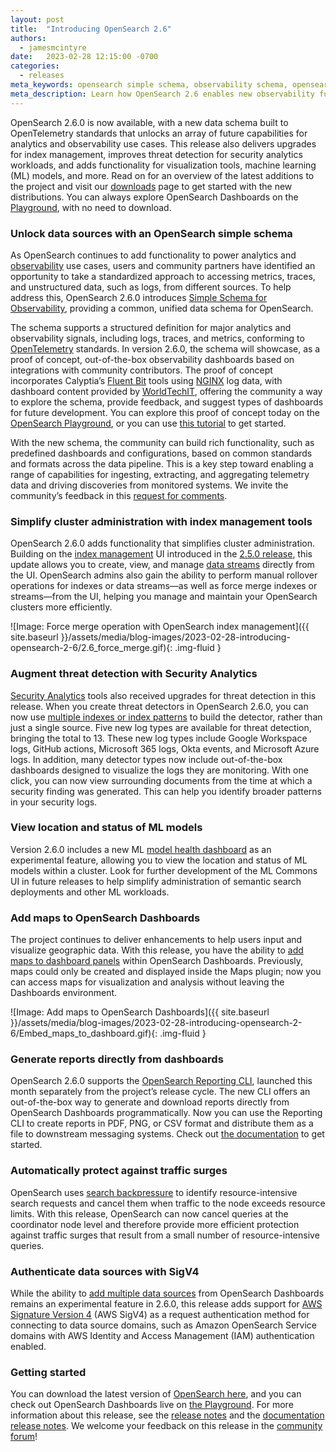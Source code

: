 ```yaml
---
layout: post
title:  "Introducing OpenSearch 2.6"
authors:
  - jamesmcintyre
date:   2023-02-28 12:15:00 -0700
categories:
  - releases
meta_keywords: opensearch simple schema, observability schema, opensearch opentelemetry, index management, security analytics, OpenSearch 2.6
meta_description: Learn how OpenSearch 2.6 enables new observability functionality with Simple Schema for Observability, adds tools for security analytics, improves cluster administration, and upgrades tools to access, manage, and visualize data.
---
```


OpenSearch 2.6.0 is now available, with a new data schema built to OpenTelemetry standards that unlocks an array of future capabilities for analytics and observability use cases. This release also delivers upgrades for index management, improves threat detection for security analytics workloads, and adds functionality for visualization tools, machine learning (ML) models, and more. Read on for an overview of the latest additions to the project and visit our [downloads](https://www.opensearch.org/downloads.html) page to get started with the new distributions. You can always explore OpenSearch Dashboards on the [Playground](https://playground.opensearch.org/app/home#/), with no need to download.

### Unlock data sources with an OpenSearch simple schema

As OpenSearch continues to add functionality to power analytics and [observability](https://opensearch.org/docs/latest/observing-your-data/index/) use cases, users and community partners have identified an opportunity to take a standardized approach to accessing metrics, traces, and unstructured data, such as logs, from different sources. To help address this, OpenSearch 2.6.0 introduces [Simple Schema for Observability](https://opensearch.org/docs/latest/observing-your-data/sso/), providing a common, unified data schema for OpenSearch.

The schema supports a structured definition for major analytics and observability signals, including logs, traces, and metrics, conforming to [OpenTelemetry](https://opentelemetry.io/) standards. In version 2.6.0, the schema will showcase, as a proof of concept, out-of-the-box observability dashboards based on integrations with community contributors. The proof of concept incorporates Calyptia’s [Fluent Bit](https://fluentbit.io/) tools using [NGINX](https://www.nginx.com/) log data, with dashboard content provided by [WorldTechIT](https://wtit.com/), offering the community a way to explore the schema, provide feedback, and suggest types of dashboards for future development. You can explore this proof of concept today on the [OpenSearch Playground](https://observability.playground.opensearch.org/app/dashboards#/list?_g=(filters:!()),refreshInterval:(pause:!t,value:0),time:(from:now-15m,to:now)), or you can use [this tutorial](https://github.com/opensearch-project/observability/blob/f96d5234ae24f9251796eab48c04ca123de0cea7/integrations/nginx/samples/preloaded/README.md) to get started.

With the new schema, the community can build rich functionality, such as predefined dashboards and configurations, based on common standards and formats across the data pipeline. This is a key step toward enabling a range of capabilities for ingesting, extracting, and aggregating telemetry data and driving discoveries from monitored systems. We invite the community’s feedback in this [request for comments](https://github.com/opensearch-project/OpenSearch-Dashboards/issues/3412).

### Simplify cluster administration with index management tools

OpenSearch 2.6.0 adds functionality that simplifies cluster administration. Building on the [index management](https://opensearch.org/docs/latest/dashboards/im-dashboards/index/) UI introduced in the [2.5.0 release](https://opensearch.org/blog/opensearch-2-5-is-live/), this update allows you to create, view, and manage [data streams](https://opensearch.org/docs/latest/opensearch/data-streams/) directly from the UI. OpenSearch admins also gain the ability to perform manual rollover operations for indexes or data streams—as well as force merge indexes or streams—from the UI, helping you manage and maintain your OpenSearch clusters more efficiently.

![Image: Force merge operation with OpenSearch index management]({{ site.baseurl }}/assets/media/blog-images/2023-02-28-introducing-opensearch-2-6/2.6_force_merge.gif){: .img-fluid }

### Augment threat detection with Security Analytics

[Security Analytics](https://opensearch.org/docs/latest/security-analytics/index/) tools also received upgrades for threat detection in this release. When you create threat detectors in OpenSearch 2.6.0, you can now use [multiple indexes or index patterns](https://opensearch.org/docs/latest/security-analytics/sec-analytics-config/detectors-config/#step-1-define-a-detector) to build the detector, rather than just a single source. Five new log types are available for threat detection, bringing the total to 13. These new log types include Google Workspace logs, GitHub actions, Microsoft 365 logs, Okta events, and Microsoft Azure logs. In addition, many detector types now include out-of-the-box dashboards designed to visualize the logs they are monitoring. With one click, you can now view surrounding documents from the time at which a security finding was generated. This can help you identify broader patterns in your security logs.

### View location and status of ML models

Version 2.6.0  includes a new ML [model health dashboard](https://opensearch.org/docs/latest/ml-commons-plugin/ml-dashboard/) as an experimental feature, allowing you to view the location and status of ML models within a cluster. Look for further development of the ML Commons UI in future releases to help simplify administration of semantic search deployments and other ML workloads.

### Add maps to OpenSearch Dashboards

The project continues to deliver enhancements to help users input and visualize geographic data. With this release, you have the ability to [add maps to dashboard panels](https://opensearch.org/docs/latest/dashboards/visualize/maps/) within OpenSearch Dashboards. Previously, maps could only be created and displayed inside the Maps plugin; now you can access maps for visualization and analysis without leaving the Dashboards environment.

![Image: Add maps to OpenSearch Dashboards]({{ site.baseurl }}/assets/media/blog-images/2023-02-28-introducing-opensearch-2-6/Embed_maps_to_dashboard.gif){: .img-fluid }

### Generate reports directly from dashboards

OpenSearch 2.6.0 supports the [OpenSearch Reporting CLI](https://opensearch.org/blog/whatsnew-reporting-cli/), launched this month separately from the project’s release cycle. The new CLI offers an out-of-the-box way to generate and download reports directly from OpenSearch Dashboards programmatically. Now you can use the Reporting CLI to create reports in PDF, PNG, or CSV format and distribute them as a file to downstream messaging systems. Check out [the documentation](https://opensearch.org/docs/latest/dashboards/reporting-cli/rep-cli-index/) to get started.

### Automatically protect against traffic surges

OpenSearch uses [search backpressure](https://opensearch.org/docs/latest/tuning-your-cluster/availability-and-recovery/search-backpressure/) to identify resource-intensive search requests and cancel them when traffic to the node exceeds resource limits. With this release, OpenSearch can now cancel queries at the coordinator node level and therefore provide more efficient protection against traffic surges that result from a small number of resource-intensive queries.

### Authenticate data sources with SigV4

While the ability to [add multiple data sources](https://opensearch.org/docs/latest/dashboards/discover/multi-data-sources/) from OpenSearch Dashboards remains an experimental feature in 2.6.0, this release adds support for [AWS Signature Version 4](https://docs.aws.amazon.com/AmazonS3/latest/API/sig-v4-authenticating-requests.html) (AWS SigV4) as a request authentication method  for connecting to data source domains, such as Amazon OpenSearch Service domains with AWS Identity and Access Management (IAM) authentication enabled.

### Getting started

You can download the latest version of [OpenSearch here](https://www.opensearch.org/downloads.html), and you can check out OpenSearch Dashboards live on [the Playground](https://playground.opensearch.org/app/home#/). For more information about this release, see the [release notes](https://github.com/opensearch-project/opensearch-build/blob/main/release-notes/opensearch-release-notes-2.6.0.md) and the [documentation release notes](https://github.com/opensearch-project/documentation-website/blob/main/release-notes/opensearch-documentation-release-notes-2.6.0.md). We welcome your feedback on this release in the [community forum](https://forum.opensearch.org/)!
